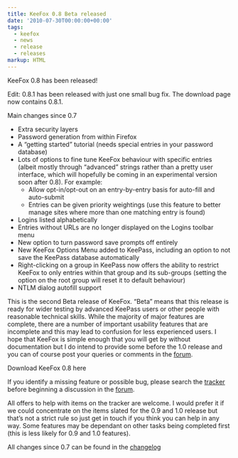 ```yaml
---
title: KeeFox 0.8 Beta released
date: '2010-07-30T00:00:00+00:00'
tags:
  - keefox
  - news
  - release
  - releases
markup: HTML
---
```

<p>KeeFox 0.8 has been released!
</p>
<p>Edit: 0.8.1 has been released with just one small bug fix. The download page now contains 0.8.1.
</p>
<p>Main changes since 0.7 </p><ul><li>Extra security layers 	</li><li>Password generation from within Firefox 	</li><li>A “getting started” tutorial (needs special entries in your password database) 	</li><li>Lots of options to fine tune KeeFox behaviour with specific entries   (albeit mostly through “advanced” strings rather than a pretty user  interface, which will hopefully be coming in an experimental version  soon after 0.8). For example: <ul><li>Allow opt-in/opt-out on an entry-by-entry basis for auto-fill and auto-submit 	</li><li>Entries can be given priority weightings (use this feature to better manage sites where more than one matching entry is found) </li></ul> </li><li>Logins listed alphabetically 	</li><li>Entries without URLs are no longer displayed on the Logins toolbar menu 	</li><li>New option to turn password save prompts off entirely 	</li><li>New KeeFox Options Menu added to KeePass, including an option to not save the KeePass database automatically 	</li><li>Right-clicking on a group in KeePass now offers the ability to  restrict KeeFox to only entries within that group and its sub-groups  (setting the option on the root group will reset it to default  behaviour) 	</li><li>NTLM dialog autofill support </li></ul><p>This is the second Beta release of KeeFox. “Beta” means that this  release is ready for wider testing by advanced KeePass users or other  people with reasonable technical skills. While the majority of major  features are complete, there are a number of important usability  features that are incomplete and this may lead to confusion for less  experienced users. I hope that KeeFox is simple enough that you will  get by without documentation but I do intend to provide some before the  1.0 release and you can of course post your queries or comments in the  <a href="https://sourceforge.net/apps/phpbb/keefox/viewforum.php?f=1" title="Go to https://sourceforge.net/apps/phpbb/keefox/viewforum.php?f=1" target="_blank" class="externlink">forum</a>.
</p>
<p>Download KeeFox 0.8 here
</p>
<p>If you identify a missing feature or possible bug, please search the <a href="http://sourceforge.net/apps/trac/keefox/report/1" title="Go to http://sourceforge.net/apps/trac/keefox/report/1" target="_blank" class="externlink">tracker</a> before beginning a discussion in the <a href="https://sourceforge.net/apps/phpbb/keefox/viewforum.php?f=1" title="Go to https://sourceforge.net/apps/phpbb/keefox/viewforum.php?f=1" target="_blank" class="externlink">forum</a>.
</p>
<p>All offers to help with items on the tracker are welcome. I would  prefer it if we could concentrate on the items slated for the 0.9 and  1.0 release but that’s not a strict rule so just get in touch if you  think you can help in any way. Some features may be dependant on other   tasks being completed first (this is less likely for 0.9 and 1.0  features).
</p>
<p>All changes since 0.7 can be found in the <a href="http://keefox.svn.sourceforge.net/viewvc/keefox/tags/0.8/Firefox%20addon/CHANGELOG.txt" title="Go to http://keefox.svn.sourceforge.net/viewvc/keefox/tags/0.8/Firefox%20addon/CHANGELOG.txt" target="_blank" class="externlink">changelog</a></p>
